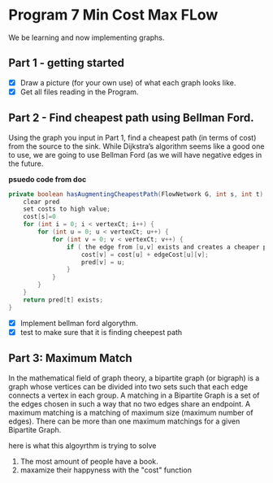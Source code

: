 # Program 7 Min Cost Max FLow
We be learning and now implementing graphs.

## Part 1 - getting started

- [X] Draw a picture (for your own use) of what each graph looks like.
- [X] Get all files reading in the Program.

## Part 2 - Find cheapest path using Bellman Ford.

Using the graph you input in Part 1, find a cheapest path (in terms of cost) from the source to the sink.
While Dijkstra’s algorithm seems like a good one to use, we are going to use Bellman Ford (as we will
have negative edges in the future.

**psuedo code from doc**
```JAVA
private boolean hasAugmentingCheapestPath(FlowNetwork G, int s, int t) {
    clear pred
    set costs to high value;
    cost[s]=0
    for (int i = 0; i < vertexCt; i++) {
        for (int u = 0; u < vertexCt; u++) {
            for (int v = 0; v < vertexCt; v++) {
                if ( the edge from [u,v] exists and creates a cheaper path ) {
                    cost[v] = cost[u] + edgeCost[u][v];
                    pred[v] = u;
                }
            }
        }
    }   
    return pred[t] exists;
}
```

- [X] Implement bellman ford algorythm.
- [X] test to make sure that it is finding cheepest path

## Part 3: Maximum Match

In the mathematical field of graph theory, a bipartite graph (or bigraph) is a graph whose
vertices can be divided into two sets such that each edge connects a vertex in each group.
A matching in a Bipartite Graph is a set of the edges chosen in such a way that no two edges
share an endpoint. A maximum matching is a matching of maximum size (maximum number
of edges). There can be more than one maximum matchings for a given Bipartite Graph.

here is what this algoyrthm is trying to solve

1. The most amount of people have a book.
2. maxamize their happyness with the "cost" function



